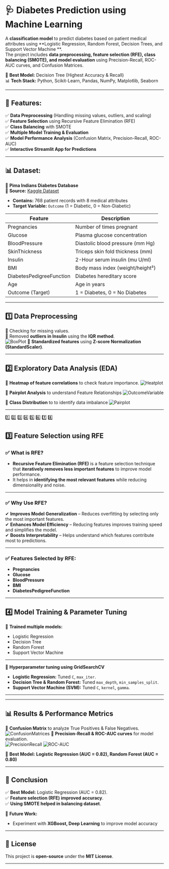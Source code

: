 # 🩺 Diabetes Prediction using Machine Learning
A **classification model** to predict diabetes based on patient medical attributes using **Logistic Regression, Random Forest, Decision Trees, and Support Vector Machine **.  
The project includes **data preprocessing, feature selection (RFE), class balancing (SMOTE), and model evaluation** using Precision-Recall, ROC-AUC curves, and Confusion Matrices.

🚀 **Best Model:** Decision Tree (Highest Accuracy & Recall)  
📊 **Tech Stack:** Python, Scikit-Learn, Pandas, NumPy, Matplotlib, Seaborn

---

## 📌 Features:
✅ **Data Preprocessing** (Handling missing values, outliers, and scaling)  
✅ **Feature Selection** using Recursive Feature Elimination (RFE)  
✅ **Class Balancing** with SMOTE  
✅ **Multiple Model Training & Evaluation**  
✅ **Model Performance Analysis** (Confusion Matrix, Precision-Recall, ROC-AUC)  
✅ **Interactive Streamlit App for Predictions**  

---

## 📊 Dataset:
📌 **Pima Indians Diabetes Database**  
📂 **Source:** [Kaggle Dataset](https://www.kaggle.com/datasets/uciml/pima-indians-diabetes-database)  
- **Contains:** 768 patient records with 8 medical attributes  
- **Target Variable:** `Outcome` (1 = Diabetic, 0 = Non-Diabetic)

| Feature               | Description |
|-----------------------|-------------|
| Pregnancies          | Number of times pregnant |
| Glucose              | Plasma glucose concentration |
| BloodPressure        | Diastolic blood pressure (mm Hg) |
| SkinThickness        | Triceps skin fold thickness (mm) |
| Insulin              | 2-Hour serum insulin (mu U/ml) |
| BMI                  | Body mass index (weight/height²) |
| DiabetesPedigreeFunction | Diabetes hereditary score |
| Age                  | Age in years |
| Outcome (Target)     | 1 = Diabetes, 0 = No Diabetes |

---

## **1️⃣ Data Preprocessing**
🔹 Checking for missing values.  
🔹 Removed **outliers in Insulin** using the **IQR method**.  
![BoxPlot](images/BoxPlot.png)
🔹 **Standardized features** using **Z-score Normalization (StandardScaler)**.

---

## **2️⃣ Exploratory Data Analysis (EDA)**  
🔹 **Heatmap of feature correlations** to check feature importance.
![Heatplot](images/Heatplot.png)

🔹 **Pairplot Analysis** to understand Feature Relationships
![OutcomeVariable](images/OutcomeVariable.png)

🔹 **Class Distribution** to to identify data imbalance
![Pairplot](images/Pairplot.png)

---
1️⃣ 2️⃣ 3️⃣ 4️⃣ 5️⃣ 6️⃣ 7️⃣ 8️⃣
## **3️⃣ Feature Selection using RFE**
### ✅ What is RFE?  
- **Recursive Feature Elimination (RFE)** is a feature selection technique that **iteratively removes less important features** to improve model performance.
- It helps in **identifying the most relevant features** while reducing dimensionality and noise.

---

### ✅ Why Use RFE?  
✔ **Improves Model Generalization** – Reduces overfitting by selecting only the most important features.  
✔ **Enhances Model Efficiency** – Reducing features improves training speed and simplifies the model.  
✔ **Boosts Interpretability** – Helps understand which features contribute most to predictions.  

---

### ✅ Features Selected by RFE:
- **Pregnancies**
- **Glucose**
- **BloodPressure**
- **BMI**
- **DiabetesPedigreeFunction**
  
---

## **4️⃣ Model Training & Parameter Tuning**
🔹 **Trained multiple models:**  
- Logistic Regression  
- Decision Tree  
- Random Forest  
- Support Vector Machine
  
---

🔹 **Hyperparameter tuning using GridSearchCV**  
- **Logistic Regression:** Tuned `C`, `max_iter`.  
- **Decision Tree & Random Forest:** Tuned `max_depth`, `min_samples_split`.
- **Support Vector Machine (SVM):** Tuned `C`, `kernel`, `gamma`.

---


---
## **📊 Results & Performance Metrics**
🔹 **Confusion Matrix** to analyze True Positives & False Negatives.
![ConfusionMatrices](images/ConfusionMatrices.png)
🔹 **Precision-Recall & ROC-AUC curves** for model evaluation.  
![PrecisionRecall](images/Precision-Recall.png)
![ROC-AUC](images/ROC-AUC.png)

📌 **Best Model:** **Logistic Regression (AUC = 0.82), Random Forest (AUC = 0.80)** 


---

## **📌 Conclusion**
✅ **Best Model:** Logistic Regression (AUC = 0.82).  
✅ **Feature selection (RFE) improved accuracy**.  
✅ **Using SMOTE helped in balancing dataset**.  

📌 **Future Work:**  
- Experiment with **XGBoost, Deep Learning** to improve model accuracy

---

## 📜 License
This project is **open-source** under the **MIT License**.

---
